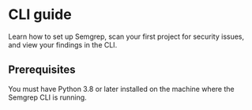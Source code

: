 # CLI guide 

Learn how to set up Semgrep, scan your first project for security issues, and view your findings in the CLI.

## Prerequisites
You must have Python 3.8 or later installed on the machine where the Semgrep CLI is running.
